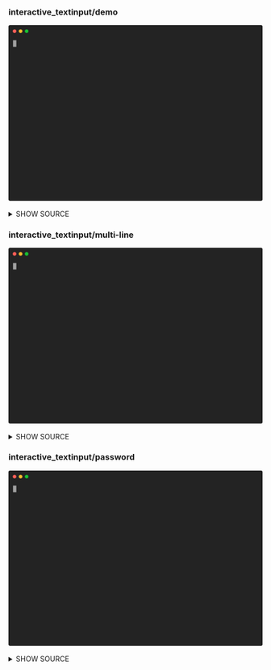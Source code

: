 ### interactive_textinput/demo

![Animation](https://raw.githubusercontent.com/pterm/pterm/master/_examples/interactive_textinput/demo/animation.svg)

<details>

<summary>SHOW SOURCE</summary>

```go
package main

import (
	"github.com/pterm/pterm"
)

func main() {
	// Create an interactive text input with single line input mode
	textInput := pterm.DefaultInteractiveTextInput.WithMultiLine(false)

	// Show the text input and get the result
	result, _ := textInput.Show()

	// Print a blank line for better readability
	pterm.Println()

	// Print the user's answer with an info prefix
	pterm.Info.Printfln("You answered: %s", result)
}

```

</details>

### interactive_textinput/multi-line

![Animation](https://raw.githubusercontent.com/pterm/pterm/master/_examples/interactive_textinput/multi-line/animation.svg)

<details>

<summary>SHOW SOURCE</summary>

```go
package main

import (
	"github.com/pterm/pterm"
)

func main() {
	// Create a default interactive text input with multi-line enabled.
	// This allows the user to input multiple lines of text.
	textInput := pterm.DefaultInteractiveTextInput.WithMultiLine()

	// Show the text input to the user and store the result.
	// The second return value (an error) is ignored with '_'.
	result, _ := textInput.Show()

	// Print a blank line for better readability in the output.
	pterm.Println()

	// Print the user's input prefixed with an informational message.
	// The '%s' placeholder is replaced with the user's input.
	pterm.Info.Printfln("You answered: %s", result)
}

```

</details>

### interactive_textinput/password

![Animation](https://raw.githubusercontent.com/pterm/pterm/master/_examples/interactive_textinput/password/animation.svg)

<details>

<summary>SHOW SOURCE</summary>

```go
package main

import "github.com/pterm/pterm"

func main() {
	// Create an interactive text input with a mask for password input
	passwordInput := pterm.DefaultInteractiveTextInput.WithMask("*")

	// Show the password input prompt and store the result
	result, _ := passwordInput.Show("Enter your password")

	// Get the default logger from PTerm
	logger := pterm.DefaultLogger

	// Log the received password (masked)
	// Note: In a real-world application, you should never log passwords
	logger.Info("Password received", logger.Args("password", result))
}

```

</details>

